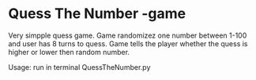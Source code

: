 # Quess The Number -game
Very simpple quess game. Game randomizez one number between 1-100 and user has 8  turns to quess. Game tells the player whether the quess is higher or lower then random number.  

Usage: run in terminal QuessTheNumber.py
